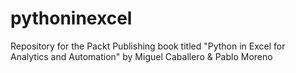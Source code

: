 # pythoninexcel
Repository for the Packt Publishing book titled "Python in Excel for Analytics and Automation" by Miguel Caballero &amp; Pablo Moreno
